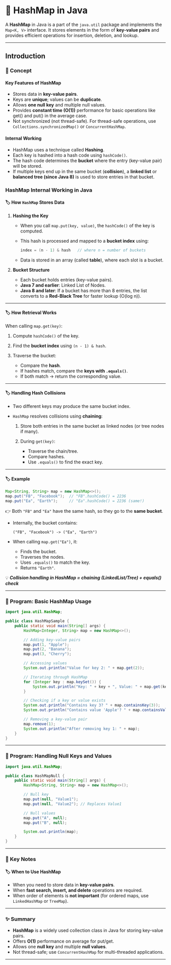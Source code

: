 # 🚀 HashMap in Java

A **HashMap** in Java is a part of the `java.util` package and implements the `Map<K, V>` interface. It stores elements in the form of **key-value pairs** and provides efficient operations for insertion, deletion, and lookup.

---
## Introduction

### 📘 Concept

#### Key Features of HashMap

* Stores data in **key-value pairs**.
* Keys are **unique**; values can be **duplicate**.
* Allows **one null key** and multiple null values.
* Provides **constant time (O(1))** performance for basic operations like get() and put() in the average case.
* Not synchronized (not thread-safe). For thread-safe operations, use `Collections.synchronizedMap()` or `ConcurrentHashMap`.

#### Internal Working

* HashMap uses a technique called **Hashing**.
* Each key is hashed into a hash code using `hashCode()`.
* The hash code determines the **bucket** where the entry (key-value pair) will be stored.
* If multiple keys end up in the same bucket (**collision**), a **linked list** or **balanced tree (since Java 8)** is used to store entries in that bucket.

### HashMap Internal Working in Java

#### 🏷️ How `HashMap` Stores Data

1. **Hashing the Key**

    * When you call `map.put(key, value)`, the `hashCode()` of the key is computed.
    * This hash is processed and mapped to a **bucket index** using:

      ```java
      index = (n - 1) & hash   // where n = number of buckets
      ```
    * Data is stored in an array (called **table**), where each slot is a bucket.

2. **Bucket Structure**

    * Each bucket holds entries (key-value pairs).
    * **Java 7 and earlier**: Linked List of Nodes.
    * **Java 8 and later**: If a bucket has more than 8 entries, the list converts to a **Red-Black Tree** for faster lookup (O(log n)).

---

#### 🏷️ How Retrieval Works

When calling `map.get(key)`:

1. Compute `hashCode()` of the key.
2. Find the **bucket index** using `(n - 1) & hash`.
3. Traverse the bucket:

    * Compare the **hash**.
    * If hashes match, compare the **keys with `.equals()`**.
    * If both match → return the corresponding value.

---

#### 🏷️ Handling Hash Collisions

* Two different keys may produce the same bucket index.
* `HashMap` resolves collisions using **chaining**:

    1. Store both entries in the same bucket as linked nodes (or tree nodes if many).
    2. During `get(key)`:

        * Traverse the chain/tree.
        * Compare hashes.
        * Use `.equals()` to find the exact key.

---

#### 🏷️ Example

```java
Map<String, String> map = new HashMap<>();
map.put("FB", "Facebook");  // "FB".hashCode() = 2236
map.put("Ea", "Earth");     // "Ea".hashCode() = 2236 (same!)
```

👉 Both `"FB"` and `"Ea"` have the same hash, so they go to the **same bucket**.

* Internally, the bucket contains:

  ```
  ("FB", "Facebook") -> ("Ea", "Earth")
  ```
* When calling `map.get("Ea")`, it:

    * Finds the bucket.
    * Traverses the nodes.
    * Uses `.equals()` to match the key.
    * Returns `"Earth"`.

💡 **_Collision handling in HashMap = chaining (LinkedList/Tree) + equals() check_**

---

### 📝 Program: Basic HashMap Usage

```java
import java.util.HashMap;

public class HashMapSample {
    public static void main(String[] args) {
        HashMap<Integer, String> map = new HashMap<>();

        // Adding key-value pairs
        map.put(1, "Apple");
        map.put(2, "Banana");
        map.put(3, "Cherry");

        // Accessing values
        System.out.println("Value for key 2: " + map.get(2));

        // Iterating through HashMap
        for (Integer key : map.keySet()) {
            System.out.println("Key: " + key + ", Value: " + map.get(key));
        }

        // Checking if a key or value exists
        System.out.println("Contains key 3? " + map.containsKey(3));
        System.out.println("Contains value 'Apple'? " + map.containsValue("Apple"));

        // Removing a key-value pair
        map.remove(1);
        System.out.println("After removing key 1: " + map);
    }
}
```

---

### 📝 Program: Handling Null Keys and Values

```java
import java.util.HashMap;

public class HashMapNull {
    public static void main(String[] args) {
        HashMap<String, String> map = new HashMap<>();

        // Null key
        map.put(null, "Value1");
        map.put(null, "Value2"); // Replaces Value1

        // Null values
        map.put("A", null);
        map.put("B", null);

        System.out.println(map);
    }
}
```

---

### 📌 Key Notes

#### 🏷️ When to Use HashMap

* When you need to store data in **key-value pairs**.
* When **fast search, insert, and delete** operations are required.
* When order of elements is **not important** (for ordered maps, use `LinkedHashMap` or `TreeMap`).

---

### ✨ Summary

* **HashMap** is a widely used collection class in Java for storing key-value pairs.
* Offers **O(1)** performance on average for put/get.
* Allows one **null key** and multiple **null values**.
* Not thread-safe; use `ConcurrentHashMap` for multi-threaded applications.

---
